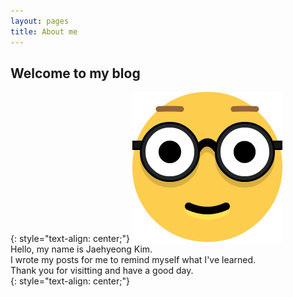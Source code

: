 ```yaml
---
layout: pages
title: About me
---
```

## Welcome to my blog
{: style="text-align: center;"}
<img class="profilephoto m-5" src="assets/ico/profile.png"><br>
Hello, my name is Jaehyeong Kim.<br>
I wrote my posts for me to remind myself what I've learned.<br>
Thank you for visitting and have a good day.<br>
{: style="text-align: center;"}